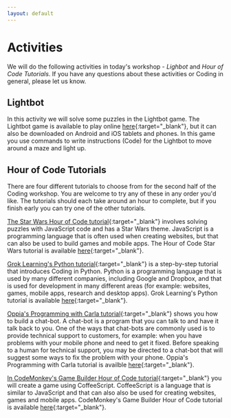```yaml
---
layout: default
---
```


# Activities

We will do the following activities in today's workshop - *Lighbot* and *Hour of Code Tutorials*.
If you have any questions about these activities or Coding in general, please let us know.

## Lightbot

In this activity we will solve some puzzles in the Lightbot game. 
The Lightbot game is available to play online [here](https://lightbot.com/hocflash.html){:target="_blank"}, but it can also be downloaded on Android and iOS tablets and phones. 
In this game you use commands to write instructions (Code) for the Lightbot to move around a maze and light up.

## Hour of Code Tutorials

There are four different tutorials to choose from for the second half of the Coding workshop. 
You are welcome to try any of these in any order you'd like. 
The tutorials should each take around an hour to complete, but if you finish early you can try one of the other tutorials.

[The Star Wars Hour of Code tutorial](https://studio.code.org/s/starwars/stage/1/puzzle/1){:target="_blank"} involves solving puzzles with JavaScript code and has a Star Wars theme. 
JavaScript is a programming language that is often used when creating websites, but that can also be used to build games and mobile apps.
The Hour of Code Star Wars tutorial is available [here](https://studio.code.org/s/starwars/stage/1/puzzle/1){:target="_blank"}.

[Grok Learning's Python tutorial](https://groklearning.com/learn/intro-python-1/intro-to-programming/0/){:target="_blank"} is a step-by-step tutorial that introduces Coding in Python.
Python is a programming language that is used by many different companies, including Google and Dropbox, and that is used for development in many different areas (for example: websites, games, mobile apps, research and desktop apps).
Grok Learning's Python tutorial is available [here](https://groklearning.com/learn/intro-python-1/intro-to-programming/0/){:target="_blank"}.

[Oppia's Programming with Carla tutorial](https://www.oppia.org/explore/m0LGDfsrWo4c?collection_id=inDXV0w8-p1C){:target="_blank"} shows you how to build a chat-bot. 
A chat-bot is a program that you can talk to and have it talk back to you. 
One of the ways that chat-bots are commonly used is to provide technical support to customers, for example: when you have problems with your mobile phone and need to get it fixed.
Before speaking to a human for technical support, you may be directed to a chat-bot that will suggest some ways to fix the problem with your phone.
Oppia's Programming with Carla tutorial is availble [here](https://www.oppia.org/explore/m0LGDfsrWo4c?collection_id=inDXV0w8-p1C){:target="_blank"}.


[In CodeMonkey's Game Builder Hour of Code tutorial](https://www.playcodemonkey.com/courses/hour-of-code#1){:target="_blank"} you will create a game using CoffeeScript.
CoffeeScript is a language that is similar to JavaScript and that can also also be used for creating websites, games and mobile apps.
CodeMonkey's Game Builder Hour of Code tutorial is available [here](https://www.playcodemonkey.com/courses/hour-of-code#1){:target="_blank"}.